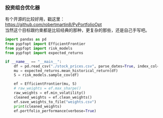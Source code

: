 ### 投资组合优化器
有个开源的比较好用，戳这里：https://github.com/robertmartin8/PyPortfolioOpt  
当然这个目标跟约束都是比较经典的那种，更复杂的那些，还是自己手写吧。
```python
import pandas as pd
from pypfopt import EfficientFrontier
from pypfopt import risk_models
from pypfopt import expected_returns

if __name__ == "__main__":
    df = pd.read_csv("./stock_prices.csv", parse_dates=True, index_col="date")
    mu = expected_returns.mean_historical_return(df)
    S = risk_models.sample_cov(df)

    ef = EfficientFrontier(mu, S)
    # raw_weights = ef.max_sharpe()
    raw_weights = ef.min_volatility()
    cleaned_weights = ef.clean_weights()
    ef.save_weights_to_file("weights.csv")
    print(cleaned_weights)
    ef.portfolio_performance(verbose=True)
```
